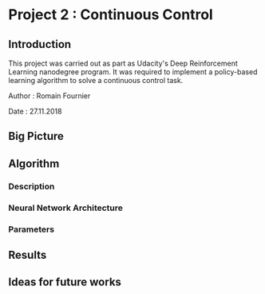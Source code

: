 # Project 2 : Continuous Control 
## Introduction
This project was carried out as part as Udacity's Deep Reinforcement Learning nanodegree program. It was required to implement a policy-based learning algorithm to solve a continuous control task. 

Author : Romain Fournier

Date : 27.11.2018
## Big Picture

## Algorithm
### Description
### Neural Network Architecture
### Parameters 

## Results

## Ideas for future works

